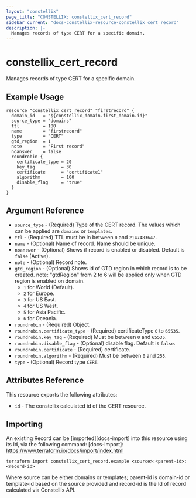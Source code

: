 ```yaml
---
layout: "constellix"
page_title: "CONSTELLIX: constellix_cert_record"
sidebar_current: "docs-constellix-resource-constellix_cert_record"
description: |-
  Manages records of type CERT for a specific domain.
---
```


# constellix_cert_record
Manages records of type CERT for a specific domain.

## Example Usage ##

```hcl
resource "constellix_cert_record" "firstrecord" {
  domain_id   = "${constellix_domain.first_domain.id}"
  source_type = "domains"
  ttl         = 100
  name        = "firstrecord"
  type        = "CERT"
  gtd_region  = 1
  note        = "First record"
  noanswer    = false
  roundrobin {
    certificate_type = 20
    key_tag          = 30
    certificate      = "certificate1"
    algorithm        = 100
    disable_flag     = "true"
  }
}

```

## Argument Reference ##
* `source_type` - (Required) Type of the CERT record. The values which can be applied are `domains` or `templates`.
* `ttl` - (Required) TTL must be in between `0` and `2147483647`.
* `name` - (Optional) Name of record. Name should be unique.
* `noanswer` - (Optional) Shows if record is enabled or disabled. Default is `false` (Active).
* `note` - (Optional) Record note.
* `gtd_region` - (Optional) Shows id of GTD region in which record is to be created. note: "gtdRegion" from 2 to 6 will be applied only when GTD region is enabled on domain. 
  * `1` for World (Default). 
  * `2` for Europe. 
  * `3` for US East. 
  * `4` for US West. 
  * `5` for Asia Pacific. 
  * `6` for Oceania.
* `roundrobin` - (Required) Object.
* `roundrobin.certificate_type` - (Required) certificateType `0` to `65535`.
* `roundrobin.key_tag` - (Required) Must be between `0` and `65535`.
* `roundrobin.disable_flag` - (Optional) disable flag. Default is `false`.
* `roundrobin.certificate` - (Required) certificate.
* `roundrobin.algorithm` - (Required) Must be between `0` and `255`.
* `type` - (Optional) Record type `CERT`.


## Attributes Reference
This resource exports the following attributes:
* `id` - The constellix calculated id of the CERT resource.

## Importing ##

An existing Record can be [imported][docs-import] into this resource using its Id, via the following command:
[docs-import]: https://www.terraform.io/docs/import/index.html


```
terraform import constellix_cert_record.example <source>:<parent-id>:<record-id>
```

Where source can be either domains or templates; parent-id is domain-id or template-id based on the source provided and record-id is the Id of record calculated via Constellix API.